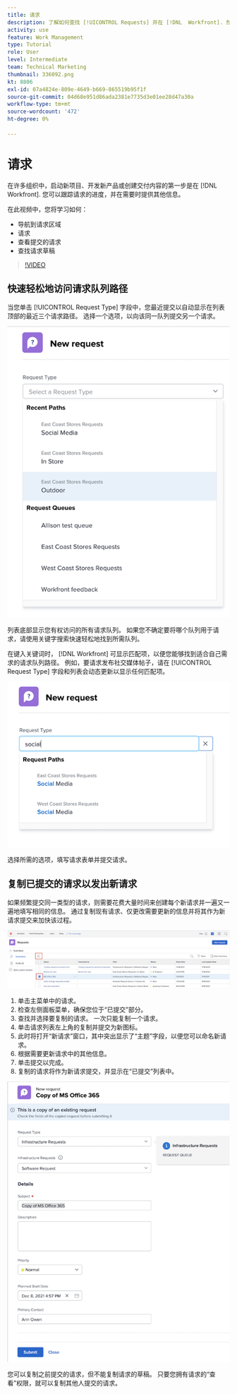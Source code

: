 ```yaml
---
title: 请求
description: 了解如何查找 [!UICONTROL Requests] 并在 [!DNL  Workfront]. 然后，了解如何查看已提交的请求和草稿请求。
activity: use
feature: Work Management
type: Tutorial
role: User
level: Intermediate
team: Technical Marketing
thumbnail: 336092.png
kt: 8806
exl-id: 07a4824e-809e-4649-b669-865519b95f1f
source-git-commit: 04d68e951d86ada2381e7735d3e01ee28d47a30a
workflow-type: tm+mt
source-wordcount: '472'
ht-degree: 0%

---
```


# 请求

在许多组织中，启动新项目、开发新产品或创建交付内容的第一步是在 [!DNL Workfront]. 您可以跟踪请求的进度，并在需要时提供其他信息。

在此视频中，您将学习如何：

* 导航到请求区域
* 请求
* 查看提交的请求
* 查找请求草稿

>[!VIDEO](https://video.tv.adobe.com/v/336092/?quality=12)

## 快速轻松地访问请求队列路径

当您单击 [!UICONTROL Request Type] 字段中，您最近提交以自动显示在列表顶部的最近三个请求路径。 选择一个选项，以向该同一队列提交另一个请求。

![显示最近请求路径列表的请求类型菜单](assets/collaborator-fundamentals-1.png)

列表底部显示您有权访问的所有请求队列。 如果您不确定要将哪个队列用于请求，请使用关键字搜索快速轻松地找到所需队列。

在键入关键词时， [!DNL Workfront] 可显示匹配项，以便您能够找到适合自己需求的请求队列路径。 例如，要请求发布社交媒体帖子，请在 [!UICONTROL Request Type] 字段和列表会动态更新以显示任何匹配项。

![“请求类型”菜单，其中的字段中键入有词，用于显示最近的请求路径](assets/collaborator-fundamentals-2.png)

选择所需的选项，填写请求表单并提交请求。

## 复制已提交的请求以发出新请求

如果频繁提交同一类型的请求，则需要花费大量时间来创建每个新请求并一遍又一遍地填写相同的信息。 通过复制现有请求、仅更改需要更新的信息并将其作为新请求提交来加快该过程。

![显示如何选择和复制请求的屏幕图像。](assets/copy-a-request-icon.png)

1. 单击主菜单中的请求。
1. 检查左侧面板菜单，确保您位于“已提交”部分。
1. 查找并选择要复制的请求。 一次只能复制一个请求。
1. 单击请求列表左上角的复制并提交为新图标。
1. 此时将打开“新请求”窗口，其中突出显示了“主题”字段，以便您可以命名新请求。
1. 根据需要更新请求中的其他信息。
1. 单击提交以完成。
1. 复制的请求将作为新请求提交，并显示在“已提交”列表中。

![显示如何选择和复制请求的屏幕图像。](assets/copy-of-a-request.png)

您可以复制之前提交的请求，但不能复制请求的草稿。 只要您拥有请求的“查看”权限，就可以复制其他人提交的请求。

<!---
Learn more
Requests area overview
Create and submit Workfront requests
Guides
Make a work request
--->
